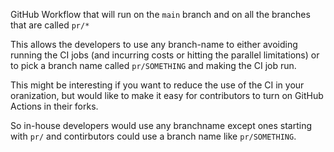 GitHub Workflow that will run on the `main` branch and on all the branches that are called `pr/*`

This allows the developers to use any branch-name to either avoiding running the CI jobs (and incurring costs or hitting the parallel limitations)
or to pick a branch name called `pr/SOMETHING` and making the CI job run.

This might be interesting if you want to reduce the use of the CI in your oranization, but would like to make it easy
for contributors to turn on GitHub Actions in their forks.

So in-house developers would use any branchname except ones starting with `pr/` and contirbutors could use a branch name like `pr/SOMETHING`.


